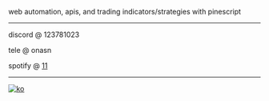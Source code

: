 web automation, apis, and trading indicators/strategies with pinescript

------

discord @ 123781023

tele @ onasn

spotify @ [11](https://open.spotify.com/user/r4w4u8ustl8sdu5z4oqhqhd7q)

------

<div>
  <a href="https://wakatime.com/@ko">
    <img src="https://github-readme-stats.vercel.app/api/wakatime?username=ko&layout=compact&theme=dark" alt="ko">
  </a>
